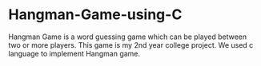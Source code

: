 # Hangman-Game-using-C
Hangman Game is a word guessing game which can be played between two or more players. This game is my 2nd year college project. We used c language to implement Hangman game.
